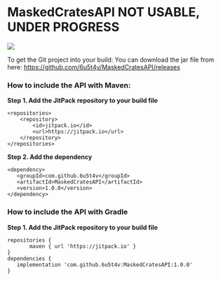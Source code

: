 # MaskedCratesAPI NOT USABLE, UNDER PROGRESS

[![](https://jitpack.io/v/6u5t4v/MaskedCratesAPI.svg)](https://jitpack.io/#6u5t4v/MaskedCratesAPI)

To get the Git project into your build:
You can download the jar file from here: https://github.com/6u5t4v/MaskedCratesAPI/releases

### How to include the API with Maven:
**Step 1. Add the JitPack repository to your build file**
```
<repositories>
    <repository>
        <id>jitpack.io</id>
        <url>https://jitpack.io</url>
    </repository>
</repositories>
 ```
 **Step 2. Add the dependency**
 ```
<dependency>
    <groupId>com.github.6u5t4v</groupId>
    <artifactId>MaskedCratesAPI</artifactId>
    <version>1.0.0</version>
</dependency>
 ```
 ### How to include the API with Gradle
 **Step 1. Add the JitPack repository to your build file**
 ```
repositories {
		maven { url 'https://jitpack.io' }
}
dependencies {
    implementation 'com.github.6u5t4v:MaskedCratesAPI:1.0.0'
}
 ```
 
